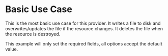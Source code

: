 # Basic Use Case

This is the most basic use case for this provider.
It writes a file to disk and overwrites/updates the file if the resource changes.
It deletes the file when the resource is destroyed.

This example will only set the required fields, all options accept the default value.
